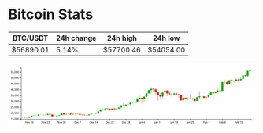 # Bitcoin Stats

BTC/USDT|24h change|24h high|24h low|
|---|---|---|---|
|$56890.01|5.14%|$57700.46|$54054.00|

<img src="./chart.svg">
